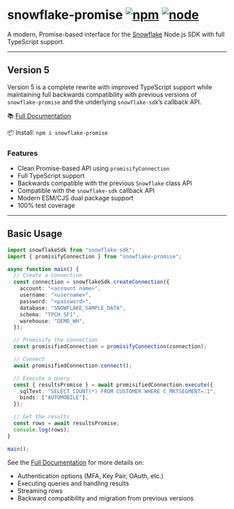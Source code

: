 # snowflake-promise [![npm](https://img.shields.io/npm/v/snowflake-promise.svg)](https://www.npmjs.com/package/snowflake-promise) [![node](https://img.shields.io/node/v/snowflake-promise.svg)](https://www.npmjs.com/package/snowflake-promise)

A modern, Promise-based interface for the [Snowflake](https://www.snowflake.net/) Node.js SDK with full TypeScript support.

---

## Version 5

Version 5 is a complete rewrite with improved TypeScript support while maintaining full backwards compatibility with previous versions of `snowflake-promise` and the underlying `snowflake-sdk`’s callback API.

📚 [Full Documentation](https://natesilva.github.io/snowflake-promise/docs/)

📦 Install: `npm i snowflake-promise`

### Features

- Clean Promise-based API using `promisifyConnection`
- Full TypeScript support
- Backwards compatible with the previous `Snowflake` class API
- Compatible with the `snowflake-sdk` callback API
- Modern ESM/CJS dual package support
- 100% test coverage

---

## Basic Usage

```typescript
import snowflakeSdk from "snowflake-sdk";
import { promisifyConnection } from "snowflake-promise";

async function main() {
  // Create a connection
  const connection = snowflakeSdk.createConnection({
    account: "<account name>",
    username: "<username>",
    password: "<password>",
    database: "SNOWFLAKE_SAMPLE_DATA",
    schema: "TPCH_SF1",
    warehouse: "DEMO_WH",
  });

  // Promisify the connection
  const promisifiedConnection = promisifyConnection(connection);

  // Connect
  await promisifiedConnection.connect();

  // Execute a query
  const { resultsPromise } = await promisifiedConnection.execute({
    sqlText: "SELECT COUNT(*) FROM CUSTOMER WHERE C_MKTSEGMENT=:1",
    binds: ["AUTOMOBILE"],
  });

  // Get the results
  const rows = await resultsPromise;
  console.log(rows);
}

main();
```

See the [Full Documentation](https://natesilva.github.io/snowflake-promise/docs/) for more details on:

- Authentication options (MFA, Key Pair, OAuth, etc.)
- Executing queries and handling results
- Streaming rows
- Backward compatibility and migration from previous versions
